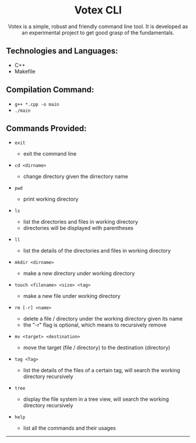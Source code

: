 
<center>

# Votex CLI
Votex is a simple, robust and friendly command line tool. It is developed as an experimental project to get good grasp of the fundamentals.

</center>


## Technologies and Languages:

* C++
* Makefile

## Compilation Command:

* `g++ *.cpp -o main`
* `./main`


## Commands Provided: 


* `exit`
  * exit the command line

* `cd <dirname>`
  * change directory given the dirrectory name

* `pwd`
  * print working directory

* `ls`
  * list the directories and files in working directory 
  * directories will be displayed with parentheses

* `ll`
  * list the details of the directories and files in working directory

* `mkdir <dirname>`
  * make a new directory under working directory

* `touch <filename> <size> <tag>`
  * make a new file under working directory

* `rm [-r] <name>`
  * delete a file / directory under the working directory given its name
  * the "-r" flag is optional, which means to recursively remove

* `mv <target> <destination>`
  * move the target (file / directory) to the destination (directory)

* `tag <Tag>`
  * list the details of the files of a certain tag, will search the working directory recursively

* `tree`
  * display the file system in a tree view, will search the working directory recursively

* `help`
  * list all the commands and their usages

---


<!-- ## Implemented

- rm <filename>         == DONE
- touch                 == DONE
- mkdir                 == DONE
- rm -r directory       == DONE
- mv
- tag <name> -->